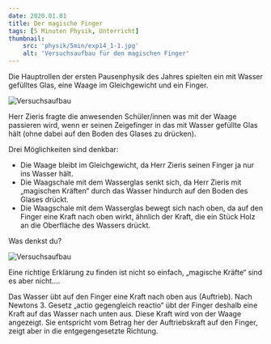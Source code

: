 ```yaml
---
date: 2020.01.01
title: Der magische Finger
tags: [5 Minuten Physik, Unterricht]
thumbnail: 
    src: 'physik/5min/exp14_1-1.jpg'
    alt: 'Versuchsaufbau für den magischen Finger'
---
```


Die Hauptrollen der ersten Pausenphysik des Jahres spielten ein
mit Wasser gefülltes Glas, eine Waage im Gleichgewicht und ein
Finger.

![Versuchsaufbau](/images/physik/5min/exp14_1-1.jpg)

Herr Zieris fragte die anwesenden Schüler/innen was mit der Waage
passieren wird, wenn er seinen Zeigefinger in das mit Wasser
gefüllte Glas hält (ohne dabei auf den Boden des Glases zu drücken).

Drei Möglichkeiten sind denkbar:
- Die Waage bleibt im Gleichgewicht, da Herr Zieris seinen Finger ja nur ins Wasser hält.
- Die Waagschale mit dem Wasserglas senkt sich, da Herr Zieris mit
„magischen Kräften“ durch das Wasser hindurch auf den Boden des
Glases drückt.
- Die Waagschale mit dem Wasserglas bewegt sich nach oben, da auf
den Finger eine Kraft nach oben wirkt, ähnlich der Kraft, die ein
Stück Holz an die Oberfläche des Wassers drückt.

Was denkst du?


![Versuchsaufbau](/images/physik/5min/exp14_1-2.jpg)

Eine richtige Erklärung zu finden ist nicht so einfach, „magische Kräfte“ sind es aber nicht….

Das Wasser übt auf den Finger eine Kraft nach oben aus
(Auftrieb). Nach Newtons 3. Gesetz „actio gegengleich reactio“ übt
der Finger deshalb eine Kraft auf das Wasser nach unten aus. Diese
Kraft wird von der Waage angezeigt. Sie entspricht vom Betrag her
der Auftriebskraft auf den Finger, zeigt aber in die
entgegengesetzte Richtung.